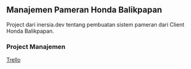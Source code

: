 ## Manajemen Pameran Honda Balikpapan

Project dari inersia.dev tentang pembuatan sistem pameran dari Client Honda Balikpapan.

### Project Manajemen

[Trello](https://trello.com/b/AwgcU2DT/panda-honda-map)
